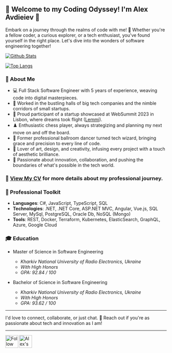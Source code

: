 ## 🚀 Welcome to my Coding Odyssey! I'm Alex Avdieiev 👋

Embark on a journey through the realms of code with me! 🌌 Whether you're a fellow coder, a curious explorer, or a tech enthusiast, you've found yourself in the right place. Let's dive into the wonders of software engineering together!

[![Github Stats](https://github-readme-stats-git-master-avdeev99s-projects.vercel.app/api?username=avdeev99&hide=issues&include_all_commits=true&count_private=true&show_icons=true&theme=default)](https://github.com/anuraghazra/github-readme-stats)

[![Top Langs](https://github-readme-stats-git-master-avdeev99s-projects.vercel.app/api/top-langs/?username=avdeev99&layout=compact&theme=default&langs_count=10&hide=ASP,CSS)](https://github.com/anuraghazra/github-readme-stats)

### :bust_in_silhouette: About Me

- 💻 Full Stack Software Engineer with 5 years of experience, weaving code into digital masterpieces.
- 🏢 Worked in the bustling halls of big tech companies and the nimble corridors of small startups.
- 🚀 Proud participant of a startup showcased at WebSummit 2023 in Lisbon, where dreams took flight (<a href="https://lemmi.io/">Lemmi</a>).
- ♟️ Enthusiastic chess player, always strategizing and planning my next move on and off the board.
- 💃 Former professional ballroom dancer turned tech wizard, bringing grace and precision to every line of code.
- 🎨 Lover of art, design, and creativity, infusing every project with a touch of aesthetic brilliance.
- 🌟 Passionate about innovation, collaboration, and pushing the boundaries of what's possible in the tech world.

### 📄 [View My CV](https://drive.google.com/file/d/1kbf3ly5Myt5TmZGZvOLbt_c_WXJrc6zt/view?usp=sharing) for more details about my professional journey.

### 🧰 Professional Toolkit

- **Languages**: C#, JavaScript, TypeScript, SQL
- **Technologies**: .NET, .NET Core, ASP.NET MVC, Angular, Vue.js, SQL Server, MySql, PostgreSQL, Oracle Db, NoSQL (Mongo)
- **Tools**: REST, Docker, Terraform, Kubernetes, ElasticSearch, GraphQL, Azure, Google Cloud

### :mortar_board: Education

- Master of Science in Software Engineering
  - *Kharkiv National University of Radio Electronics, Ukraine*
  - *With High Honors*
  - *GPA: 92.84 / 100*

- Bachelor of Science in Software Engineering
  - *Kharkiv National University of Radio Electronics, Ukraine*
  - *With High Honors*
  - *GPA: 93.62 / 100*

---

I'd love to connect, collaborate, or just chat. 💌 Reach out if you're as passionate about tech and innovation as I am!

---
<a href="https://www.linkedin.com/in/oleksii-avdieiev/">
  <img align="left" width="40em" src="https://cdn.simpleicons.org/linkedin" alt="Follow Alex on LinkedIn" title="Follow Alex on LinkedIn" />
</a>
<a href="mailto:avdieiev.oleksii@gmail.com">
  <img align="left" width="40em" src="https://cdn.simpleicons.org/gmail" alt="Alex's email" title="Alex's email" />
</a>
  
<!--
**Avdeev99/Avdeev99** is a ✨ _special_ ✨ repository because its `README.md` (this file) appears on your GitHub profile.

Here are some ideas to get you started:

- 🔭 I’m currently working on ...
- 🌱 I’m currently learning ...
- 👯 I’m looking to collaborate on ...
- 🤔 I’m looking for help with ...
- 💬 Ask me about ...
- 📫 How to reach me: ...
- 😄 Pronouns: ...
- ⚡ Fun fact: ...
-->
